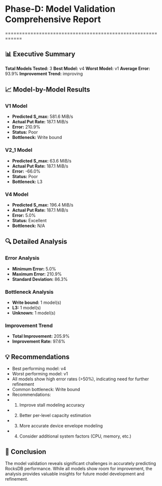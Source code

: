 # Phase-D: Model Validation Comprehensive Report
============================================================

## 📊 Executive Summary

**Total Models Tested:** 3
**Best Model:** v4
**Worst Model:** v1
**Average Error:** 93.9%
**Improvement Trend:** improving

## 📈 Model-by-Model Results

### V1 Model
- **Predicted S_max:** 581.6 MiB/s
- **Actual Put Rate:** 187.1 MiB/s
- **Error:** 210.9%
- **Status:** Poor
- **Bottleneck:** Write bound

### V2_1 Model
- **Predicted S_max:** 63.6 MiB/s
- **Actual Put Rate:** 187.1 MiB/s
- **Error:** -66.0%
- **Status:** Poor
- **Bottleneck:** L3

### V4 Model
- **Predicted S_max:** 196.4 MiB/s
- **Actual Put Rate:** 187.1 MiB/s
- **Error:** 5.0%
- **Status:** Excellent
- **Bottleneck:** N/A

## 🔍 Detailed Analysis

### Error Analysis
- **Minimum Error:** 5.0%
- **Maximum Error:** 210.9%
- **Standard Deviation:** 86.3%

### Bottleneck Analysis
- **Write bound:** 1 model(s)
- **L3:** 1 model(s)
- **Unknown:** 1 model(s)

### Improvement Trend
- **Total Improvement:** 205.9%
- **Improvement Rate:** 97.6%

## 💡 Recommendations

- Best performing model: v4
- Worst performing model: v1
- All models show high error rates (>50%), indicating need for further refinement
- Common bottleneck: Write bound
- Recommendations:
- 1. Improve stall modeling accuracy
- 2. Better per-level capacity estimation
- 3. More accurate device envelope modeling
- 4. Consider additional system factors (CPU, memory, etc.)

## 🎯 Conclusion

The model validation reveals significant challenges in accurately predicting RocksDB performance.
While all models show room for improvement, the analysis provides valuable insights
for future model development and refinement.
